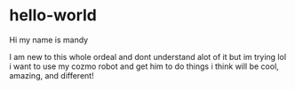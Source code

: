 # hello-world
Hi my name is mandy

I am new to this whole ordeal and dont understand alot of it but im trying lol i want to use my cozmo robot and get him to do things i think will be cool, amazing, and different!

